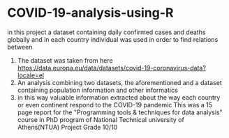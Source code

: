 # COVID-19-analysis-using-R
in this project a dataset containing daily confirmed cases and deaths globally and in each country individual was used in order to find relations between 
1. The dataset was taken from here https://data.europa.eu/data/datasets/covid-19-coronavirus-data?locale=el
2. An analysis combining two datasets, the aforementioned and a dataset containing population information and other informatics
3. in this way valuable information extracted about the way each country or even continent respond to the COVID-19 pandemic
This was a 15 page report for the "Programming tools & techniques for data analysis" course in PhD program of National Technical university of Athens(NTUA)
Project Grade 10/10
